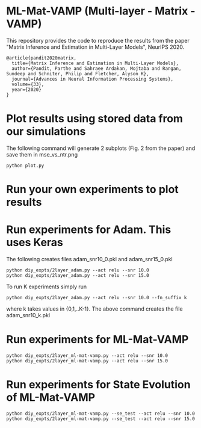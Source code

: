 # ML-Mat-VAMP (Multi-layer - Matrix - VAMP)

This repository provides the code to reproduce the results from the paper "Matrix Inference and Estimation in Multi-Layer Models", NeurIPS 2020.

```
@article{pandit2020matrix,
  title={Matrix Inference and Estimation in Multi-Layer Models},
  author={Pandit, Parthe and Sahraee Ardakan, Mojtaba and Rangan, Sundeep and Schniter, Philip and Fletcher, Alyson K},
  journal={Advances in Neural Information Processing Systems},
  volume={33},
  year={2020}
}
```

# Plot results using stored data from our simulations

The following command will generate 2 subplots (Fig. 2 from the paper) and save them in mse_vs_ntr.png

```
python plot.py
```

# Run your own experiments to plot results


# Run experiments for Adam. This uses Keras
The following creates files adam_snr10_0.pkl and adam_snr15_0.pkl
```
python diy_expts/2layer_adam.py --act relu --snr 10.0
python diy_expts/2layer_adam.py --act relu --snr 15.0
```

To run K experiments simply run
```
python diy_expts/2layer_adam.py --act relu --snr 10.0 --fn_suffix k
```
where k takes values in {0,1,..K-1}. The above command creates the file adam_snr10_k.pkl

# Run experiments for ML-Mat-VAMP
```
python diy_expts/2layer_ml-mat-vamp.py --act relu --snr 10.0
python diy_expts/2layer_ml-mat-vamp.py --act relu --snr 15.0
```

# Run experiments for State Evolution of ML-Mat-VAMP
```
python diy_expts/2layer_ml-mat-vamp.py --se_test --act relu --snr 10.0
python diy_expts/2layer_ml-mat-vamp.py --se_test --act relu --snr 15.0
```
